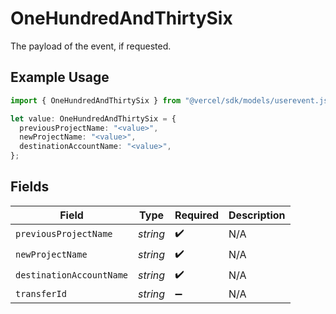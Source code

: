 # OneHundredAndThirtySix

The payload of the event, if requested.

## Example Usage

```typescript
import { OneHundredAndThirtySix } from "@vercel/sdk/models/userevent.js";

let value: OneHundredAndThirtySix = {
  previousProjectName: "<value>",
  newProjectName: "<value>",
  destinationAccountName: "<value>",
};
```

## Fields

| Field                    | Type                     | Required                 | Description              |
| ------------------------ | ------------------------ | ------------------------ | ------------------------ |
| `previousProjectName`    | *string*                 | :heavy_check_mark:       | N/A                      |
| `newProjectName`         | *string*                 | :heavy_check_mark:       | N/A                      |
| `destinationAccountName` | *string*                 | :heavy_check_mark:       | N/A                      |
| `transferId`             | *string*                 | :heavy_minus_sign:       | N/A                      |